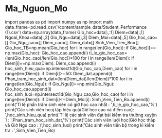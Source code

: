 # Ma_Nguon_Mo
import pandas as pd
import numpy as np 
import math 
data_frame=pd.read_csv('/content/sample_data/Student_Performance (1).csv')
data=np.array(data_frame)
Gio_hoc=data[:,:1]
Diem=data[:,1]
Ngoai_Khoa=data[:,2]
Gio_Ngu=data[:,3]
Diem_Moi=data[:,5]
Gio_hoc_cao=[]
Gio_Ngu_cao=[]
Diem_cao=[]
Diem_dat=[]
Sinh_Vien_Tien_Bo=[]
Gio_hoc_TB=np.mean(Gio_hoc)
for i in range(len(Gio_hoc)):
  if Gio_hoc[i]== np.max(Gio_hoc): Gio_hoc_cao.append(i)
ti_le_gio_hoc_cao=(len(Gio_hoc_cao)/len(Gio_hoc))*100
for i in range(len(Diem)):
  if Diem[i]==np.max(Diem): Diem_cao.append(i)
hoc_sinh_hieu_qua=np.intersect1d(Gio_hoc_cao,Diem_cao)
for i in range(len(Diem)):
  if Diem[i]>=50: Diem_dat.append(i)
Phan_tram_hoc_sinh_dat=(len(Diem_dat)/len(Diem))*100
for i in range(len(Gio_Ngu)):
  if Gio_Ngu[i]==np.min(Gio_Ngu):
    Gio_hoc_cao.append(i)
hoc_sinh_luoi=np.intersect1d(Gio_Ngu_cao,Gio_hoc_cao)
for i in range(len(Diem)):
  if Diem[i]<=Diem_Moi[i]: Sinh_Vien_Tien_Bo.append(i)
print('Tỉ lệ phần trăm sinh viên có giờ học cao nhất : ',ti_le_gio_hoc_cao,'%')
print('Các sinh viên hcoj tập hiệu quả(Giờ học cao và điểm cao): ',hoc_sinh_hieu_qua)
print('Tỉ lệ các sinh viên đạt bài kiểm tra thường xuyên 1 : ',Phan_tram_hoc_sinh_dat,'%')
print('Các sinh viên lười học(Giờ học thấp và Giờ Ngủ cao : )',hoc_sinh_luoi)
print('Các sinh viên tiến bộ trong kì kiểm tra : ',Sinh_Vien_Tien_Bo)




